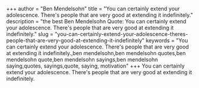 +++
author = "Ben Mendelsohn"
title = "You can certainly extend your adolescence. There's people that are very good at extending it indefinitely."
description = "the best Ben Mendelsohn Quote: You can certainly extend your adolescence. There's people that are very good at extending it indefinitely."
slug = "you-can-certainly-extend-your-adolescence-theres-people-that-are-very-good-at-extending-it-indefinitely"
keywords = "You can certainly extend your adolescence. There's people that are very good at extending it indefinitely.,ben mendelsohn,ben mendelsohn quotes,ben mendelsohn quote,ben mendelsohn sayings,ben mendelsohn saying,quotes, sayings,quote, saying, motivation"
+++
You can certainly extend your adolescence. There's people that are very good at extending it indefinitely.

